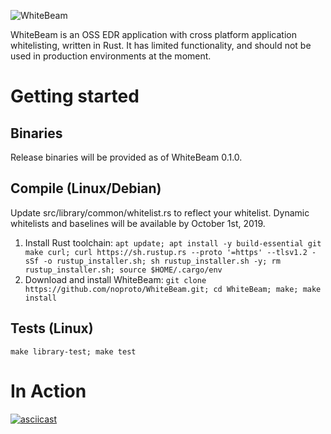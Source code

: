 ![WhiteBeam](https://gist.githubusercontent.com/noproto/ea7d62cd578afdd1bac2e96078c0e6b2/raw/cf895a5fef1f2295671653ece9155f4e1f0478e4/WhiteBeam.svg?sanitize=true)

WhiteBeam is an OSS EDR application with cross platform application whitelisting, written in Rust. It has limited functionality, and should not be used in production environments at the moment.

# Getting started

## Binaries
Release binaries will be provided as of WhiteBeam 0.1.0.

## Compile (Linux/Debian)
Update src/library/common/whitelist.rs to reflect your whitelist. Dynamic whitelists and baselines will be available by October 1st, 2019.

1. Install Rust toolchain:
`apt update; apt install -y build-essential git make curl; curl https://sh.rustup.rs --proto '=https' --tlsv1.2 -sSf -o rustup_installer.sh; sh rustup_installer.sh -y; rm rustup_installer.sh; source $HOME/.cargo/env`
2. Download and install WhiteBeam:
`git clone https://github.com/noproto/WhiteBeam.git; cd WhiteBeam; make; make install`

## Tests (Linux)
`make library-test; make test`

# In Action

[![asciicast](https://asciinema.org/a/269329.svg)](https://asciinema.org/a/269329)
